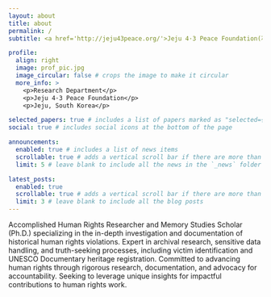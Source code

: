 ```yaml
---
layout: about
title: about
permalink: /
subtitle: <a href='http://jeju43peace.org/'>Jeju 4·3 Peace Foundation(제주4·3평화재단)</a>. 430 Myunglim-no, Jeju-si, Jeju-do, South Korea. +82-64-723-4347

profile:
  align: right
  image: prof_pic.jpg
  image_circular: false # crops the image to make it circular
  more_info: >
    <p>Research Department</p>
    <p>Jeju 4·3 Peace Foundation</p>
    <p>Jeju, South Korea</p>

selected_papers: true # includes a list of papers marked as "selected={true}"
social: true # includes social icons at the bottom of the page

announcements:
  enabled: true # includes a list of news items
  scrollable: true # adds a vertical scroll bar if there are more than 3 news items
  limit: 5 # leave blank to include all the news in the `_news` folder

latest_posts:
  enabled: true
  scrollable: true # adds a vertical scroll bar if there are more than 3 new posts items
  limit: 3 # leave blank to include all the blog posts
---
```


Accomplished Human Rights Researcher and Memory Studies Scholar (Ph.D.) specializing in the in-depth investigation and documentation of historical human rights violations. Expert in archival research, sensitive data handling, and truth-seeking processes, including victim identification and UNESCO Documentary heritage registration. Committed to advancing human rights through rigorous research, documentation, and advocacy for accountability. Seeking to leverage unique insights for impactful contributions to human rights work.
